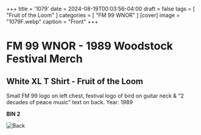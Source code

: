 +++
title = '1079'
date = 2024-08-19T00:03:56-04:00
draft = false
tags = [ "Fruit of the Loom" ]
categories = [ "FM 99 WNOR" ]
[cover]
image = "1079F.webp"
caption = "Front"
+++
# FM 99 WNOR - 1989 Woodstock Festival Merch
## White XL T Shirt - Fruit of the Loom

Small FM 99 logo on left chest, festival logo of bird on guitar neck & "2 decades of peace music" text on back. Year: 1989

**BIN 2**

![Back](/1079B.webp)
